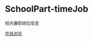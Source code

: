 SchoolPart-timeJob
==================

校内兼职岗位信息

[在线浏览](http://gaubee.github.com/SchoolPart-timeJob/)
